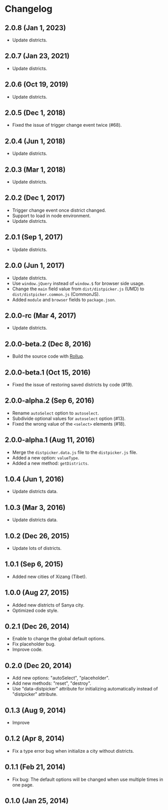 # Changelog

## 2.0.8 (Jan 1, 2023)

- Update districts.

## 2.0.7 (Jan 23, 2021)

- Update districts.

## 2.0.6 (Oct 19, 2019)

- Update districts.

## 2.0.5 (Dec 1, 2018)

- Fixed the issue of trigger change event twice (#68).

## 2.0.4 (Jun 1, 2018)

- Update districts.

## 2.0.3 (Mar 1, 2018)

- Update districts.

## 2.0.2 (Dec 1, 2017)

- Trigger change event once district changed.
- Support to load in node environment.
- Update districts.

## 2.0.1 (Sep 1, 2017)

- Update districts.

## 2.0.0 (Jun 1, 2017)

- Update districts.
- Use `window.jQuery` instead of `window.$` for browser side usage.
- Change the `main` field value from `dist/distpicker.js` (UMD) to `dist/distpicker.common.js` (CommonJS).
- Added `module` and `browser` fields to `package.json`.

## 2.0.0-rc (Mar 4, 2017)

- Update districts.

## 2.0.0-beta.2 (Dec 8, 2016)

- Build the source code with [Rollup](https://github.com/rollup/rollup).

## 2.0.0-beta.1 (Oct 15, 2016)

- Fixed the issue of restoring saved districts by code (#19).

## 2.0.0-alpha.2 (Sep 6, 2016)

- Rename `autoSelect` option to `autoselect`.
- Subdivide optional values for `autoselect` option (#13).
- Fixed the wrong value of the `<select>` elements (#18).

## 2.0.0-alpha.1 (Aug 11, 2016)

- Merge the `distpicker.data.js` file to the `distpicker.js` file.
- Added a new option: `valueType`.
- Added a new method: `getDistricts`.

## 1.0.4 (Jun 1, 2016)

- Update districts data.

## 1.0.3 (Mar 3, 2016)

- Update districts data.

## 1.0.2 (Dec 26, 2015)

- Update lots of districts.

## 1.0.1 (Sep 6, 2015)

- Added new cities of Xizang (Tibet).

## 1.0.0 (Aug 27, 2015)

- Added new districts of Sanya city.
- Optimized code style.

## 0.2.1 (Dec 26, 2014)

- Enable to change the global default options.
- Fix placeholder bug.
- Improve code.

## 0.2.0 (Dec 20, 2014)

- Add new options: "autoSelect", "placeholder".
- Add new methods: "reset", "destroy".
- Use "data-distpicker" attribute for initializing automatically instead of "distpicker" attribute.

## 0.1.3 (Aug 9, 2014)

- Improve

## 0.1.2 (Apr 8, 2014)

- Fix a type error bug when initialize a city without districts.

## 0.1.1 (Feb 21, 2014)

- Fix bug: The default options will be changed when use multiple times in one page.

## 0.1.0 (Jan 25, 2014)
